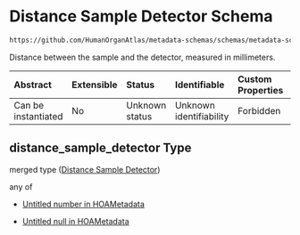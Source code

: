 # Distance Sample Detector Schema

```txt
https://github.com/HumanOrganAtlas/metadata-schemas/schemas/metadata-schemas.json#/$defs/PublicScanMetadata/properties/distance_sample_detector
```

Distance between the sample and the detector, measured in millimeters.

| Abstract            | Extensible | Status         | Identifiable            | Custom Properties | Additional Properties | Access Restrictions | Defined In                                                                   |
| :------------------ | :--------- | :------------- | :---------------------- | :---------------- | :-------------------- | :------------------ | :--------------------------------------------------------------------------- |
| Can be instantiated | No         | Unknown status | Unknown identifiability | Forbidden         | Allowed               | none                | [metadata-schema.json\*](../out/metadata-schema.json "open original schema") |

## distance\_sample\_detector Type

merged type ([Distance Sample Detector](metadata-schema-defs-publicscanmetadata-properties-distance-sample-detector.md))

any of

* [Untitled number in HOAMetadata](metadata-schema-defs-publicscanmetadata-properties-distance-sample-detector-anyof-0.md "check type definition")

* [Untitled null in HOAMetadata](metadata-schema-defs-publicscanmetadata-properties-distance-sample-detector-anyof-1.md "check type definition")
